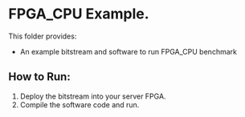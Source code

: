 # FPGA_CPU Example.

This folder provides:
* An example bitstream and software to run FPGA_CPU benchmark


## How to Run:
1. Deploy the bitstream into your server FPGA. 
2. Compile the software code and run.
```
```
